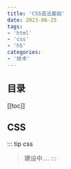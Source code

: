 ```yaml
---
title: 'CSS语法基础'
date: 2023-06-25
tags:
- 'html'
- 'css'
- 'h5'
categories:
- '技术'
---
```

## 目录
[[toc]]
## CSS 
::: tip css
> 建设中....
:::